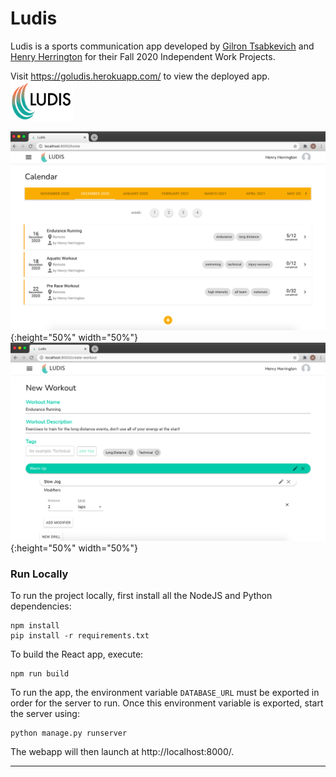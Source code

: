 # Ludis

Ludis is a sports communication app developed by [Gilron Tsabkevich](https://github.com/gilron07) and [Henry Herrington](https://github.com/henryherrington) for their Fall 2020 Independent Work Projects.<br>

Visit https://goludis.herokuapp.com/ to view the deployed app.
<img alt="Ludis Logo" src="https://github.com/henryherrington/ludis_images/blob/master/ludis_logo.png" width="100">

![Ludis Calendar](https://github.com/henryherrington/ludis_images/blob/master/ludis_calendar.png){:height="50%" width="50%"}
![Ludis Workout Creation](https://github.com/henryherrington/ludis_images/blob/master/ludis_workout_creation.png){:height="50%" width="50%"}

### Run Locally

To run the project locally, first install all the NodeJS and Python dependencies:

```
npm install
pip install -r requirements.txt
```

To build the React app, execute:

```
npm run build
```

To run the app, the environment variable `DATABASE_URL` must be exported in order for the server to run. Once this environment variable is exported, start the server using:

```
python manage.py runserver
```

The webapp will then launch at http://localhost:8000/.

<hr>
